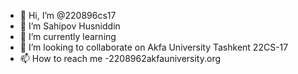 - 👋 Hi, I’m @220896cs17
- 👀 I’m Sahipov Husniddin
- 🌱 I’m currently learning 
- 💞️ I’m looking to collaborate on Akfa University Tashkent 22CS-17
- 📫 How to reach me -2208962akfauniversity.org

<!---
220896cs17/220896cs17 is a ✨ special ✨ repository because its `README.md` (this file) appears on your GitHub profile.
You can click the Preview link to take a look at your changes.
--->
